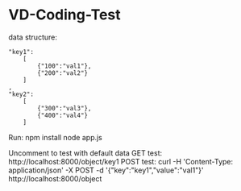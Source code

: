 # VD-Coding-Test

data structure:



    "key1":
        [
            {"100":"val1"},
            {"200":"val2"}
        ]
    ,
    "key2":
        [
            {"300":"val3"},
            {"400":"val4"}
        ]


Run:
npm install
node app.js

Uncomment to test with default data
GET test: http://localhost:8000/object/key1
POST test: curl -H 'Content-Type: application/json' -X POST -d '{"key":"key1","value":"val1"}' http://localhost:8000/object
